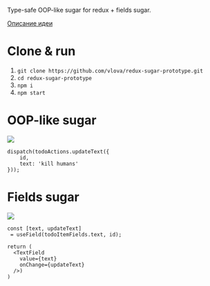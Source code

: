 Type-safe OOP-like sugar for redux + fields sugar.

[Описание идеи](https://medium.com/@viktorlove/oop-like-redux-sugar-6ec58a781bae)

# Clone & run

1. `git clone https://github.com/vlova/redux-sugar-prototype.git`
2. `cd redux-sugar-prototype`
2. `npm i`
3. `npm start`

# OOP-like sugar

![](https://miro.medium.com/max/1639/1*s2v0rgwrS9fC8iCow5eECQ.png)
```
dispatch(todoActions.updateText({
    id,
    text: 'kill humans'
}));
```

# Fields sugar

![](https://miro.medium.com/max/1283/1*e3jzmMWEAlLsyISrQv1TjQ.png)

```
const [text, updateText]
 = useField(todoItemFields.text, id);
 
return (
  <TextField
    value={text}
    onChange={updateText}
  />)
)
```
